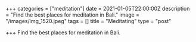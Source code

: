 +++
categories = ["meditation"]
date = 2021-01-05T22:00:00Z
description = "Find the best places for meditation in Bali."
image = "/images/img_1520.jpeg"
tags = []
title = "Meditating"
type = "post"

+++
Find the best places for meditation in Bali.
